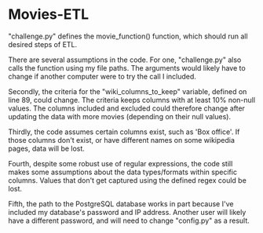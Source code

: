 # Movies-ETL

"challenge.py" defines the movie_function() function, which should run all desired steps of ETL.

There are several assumptions in the code. For one, "challenge.py" also calls the function using my file paths. The arguments would likely have to change if another computer were to try the call I included.

Secondly, the criteria for the "wiki_columns_to_keep" variable, defined on line 89, could change. The criteria keeps columns with at least 10% non-null values. The columns included and excluded could therefore change after updating the data with more movies (depending on their null values).

Thirdly, the code assumes certain columns exist, such as 'Box office'. If those columns don't exist, or have different names on some wikipedia pages, data will be lost.

Fourth, despite some robust use of regular expressions, the code still makes some assumptions about the data types/formats within specific columns. Values that don't get captured using the defined regex could be lost.

Fifth, the path to the PostgreSQL database works in part because I've included my database's password and IP address. Another user will likely have a different password, and will need to change "config.py" as a result.
